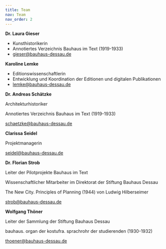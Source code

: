 ```yaml
---
title: Team
nav: Team
nav_order: 2
---
```


**Dr. Laura Gieser**
- Kunsthistorikerin
- Annotiertes Verzeichnis Bauhaus im Text (1919-1933)
- gieser@bauhaus-dessau.de



**Karoline Lemke**
- Editionswissenschaftlerin
- Entwicklung und Koordination der Editionen und digitalen Publikationen
- lemke@bauhaus-dessau.de


**Dr. Andreas Schätzke**

Architekturhistoriker

Annotiertes Verzeichnis Bauhaus im Text (1919-1933)

schaetzke@bauhaus-dessau.de


**Clarissa Seidel**

Projektmanagerin

seidel@bauhaus-dessau.de


**Dr. Florian Strob**

Leiter der Pilotprojekte Bauhaus im Text

Wissenschaftlicher Mitarbeiter im Direktorat der Stiftung Bauhaus Dessau

The New City. Principles of Planning (1944) von Ludwig Hilberseimer

strob@bauhaus-dessau.de


**Wolfgang Thöner**

Leiter der Sammlung der Stiftung Bauhaus Dessau

bauhaus. organ der kostufra. sprachrohr der studierenden (1930-1932)

thoener@bauhaus-dessau.de
